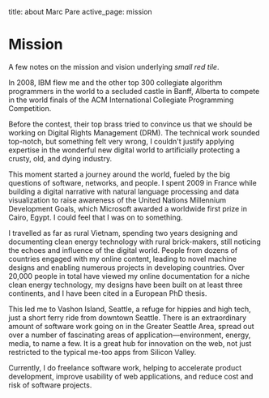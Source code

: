 title: about Marc Pare
active_page: mission

Mission
=====

A few notes on the mission and vision underlying _small red tile_.

In 2008, IBM flew me and the other top 300 collegiate algorithm programmers in the world to a secluded castle in Banff, Alberta to compete in the world finals of the ACM International Collegiate Programming Competition.

Before the contest, their top brass tried to convince us that we should be working on Digital Rights Management (DRM). The technical work sounded top-notch, but something felt very wrong, I couldn't justify applying expertise in the wonderful new digital world to artificially protecting a crusty, old, and dying industry.

This moment started a journey around the world, fueled by the big questions of software, networks, and people. I spent 2009 in France while building a digital narrative with natural language processing and data visualization to raise awareness of the United Nations Millennium Development Goals, which Microsoft awarded a worldwide first prize in Cairo, Egypt. I could feel that I was on to something.
  
I travelled as far as rural Vietnam, spending two years designing and documenting clean energy technology with rural brick-makers, still noticing the echoes and influence of the digital world. People from dozens of countries engaged with my online content, leading to novel machine designs and enabling numerous projects in developing countries. Over 20,000 people in total have viewed my online documentation for a niche clean energy technology, my designs have been built on at least three continents, and I have been cited in a European PhD thesis.

This led me to Vashon Island, Seattle, a refuge for hippies and high tech, just a short ferry ride from downtown Seattle. There is an extraordinary amount of software work going on in the Greater Seattle Area, spread out over a number of fascinating areas of application&mdash;environment, energy, media, to name a few. It is a great hub for innovation on the web, not just restricted to the typical me-too apps from Silicon Valley.

Currently, I do freelance software work, helping to accelerate product development, improve usability of web applications, and reduce cost and risk of software projects.
